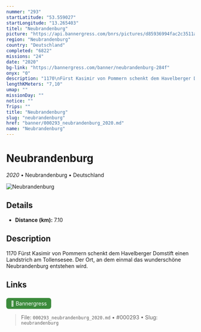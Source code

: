 ```yaml
---
nummer: "293"
startLatitude: "53.559027"
startLongitude: "13.265403"
titel: "Neubrandenburg"
picture: "https://api.bannergress.com/bnrs/pictures/d85936994fac2c3511a39ba11e6bdcde"
region: "Neubrandenburg"
country: "Deutschland"
completed: "6822"
missions: "24"
date: "2020"
bg-link: "https://bannergress.com/banner/neubrandenburg-284f"
onyx: "0"
description: "1170\nFürst Kasimir von Pommern schenkt dem Havelberger Domstift einen Landstrich am Tollensesee. Der Ort, an dem einmal das wunderschöne Neubrandenburg entstehen wird."
lengthKMeters: "7,10"
umap: ""
missionDay: ""
notice: ""
Trips: ""
title: "Neubrandenburg"
slug: "neubrandenburg"
href: "banner/000293_neubrandenburg_2020.md"
name: "Neubrandenburg"
---
```

# Neubrandenburg

*2020* • Neubrandenburg • Deutschland

![Neubrandenburg](https://api.bannergress.com/bnrs/pictures/d85936994fac2c3511a39ba11e6bdcde)



## Details
- **Distance (km):** 7.10






## Description
1170
Fürst Kasimir von Pommern schenkt dem Havelberger Domstift einen Landstrich am Tollensesee. Der Ort, an dem einmal das wunderschöne Neubrandenburg entstehen wird.



## Links
<a href="https://bannergress.com/banner/neubrandenburg-284f" style="display:inline-block;margin:6px 8px 0 0;padding:6px 12px;background:#3c8b3c;color:#fff;text-decoration:none;border-radius:6px;">🔗 Bannergress</a>




> File: `000293_neubrandenburg_2020.md` • #000293 • Slug: `neubrandenburg`
